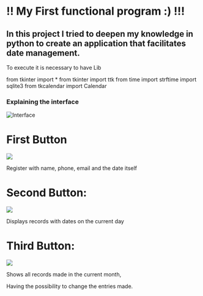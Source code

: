 # !! My First functional program :) !!!
## In this project I tried to deepen my knowledge in python to create an application that facilitates date management.

To execute it is necessary to have Lib

 from tkinter import *
 from tkinter import ttk
 from time import strftime
 import sqlite3
 from tkcalendar import Calendar


### Explaining the interface

![Interface](https://github.com/santosgv/Schedule-in-Python/blob/master/interf.png)

# First Button
![](https://github.com/santosgv/Schedule-in-Python/blob/master/agenda.png)

Register with name, phone, email and the date itself


# Second Button:
![](https://github.com/santosgv/Schedule-in-Python/blob/master/tarefas.png)


Displays records with dates on the current day


# Third Button:
![](https://github.com/santosgv/Schedule-in-Python/blob/master/mes.png)


Shows all records made in the current month,

Having the possibility to change the entries made.
